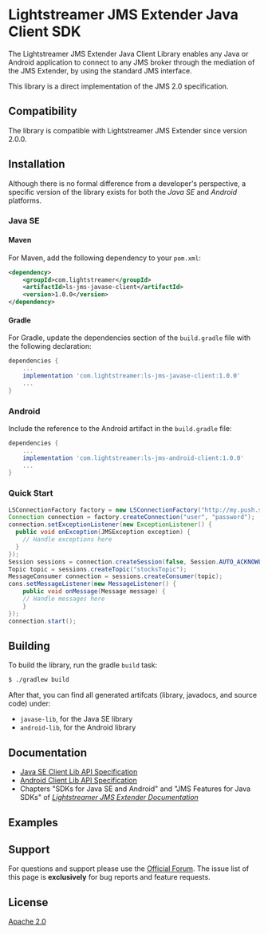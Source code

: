 # Lightstreamer JMS Extender Java Client SDK

The Lightstreamer JMS Extender Java Client Library enables any Java or Android application to connect to any JMS broker through the mediation of the JMS Extender, by using the standard JMS interface.

This library is a direct implementation of the JMS 2.0 specification.

## Compatibility

The library is compatible with Lightstreamer JMS Extender since version 2.0.0.

## Installation

Although there is no formal difference from a developer's perspective, a specific version of the library exists for both the *Java SE* and *Android* platforms.

### Java SE

#### Maven

For Maven, add the following dependency to your `pom.xml`:

```xml
<dependency>
    <groupId>com.lightstreamer</groupId>
    <artifactId>ls-jms-javase-client</artifactId>
    <version>1.0.0</version>
</dependency>
```

#### Gradle

For Gradle, update the dependencies section of the `build.gradle` file with the following declaration:

```groovy
dependencies {
    ...
    implementation 'com.lightstreamer:ls-jms-javase-client:1.0.0'
    ...
}
```

### Android

Include the reference to the Android artifact in the `build.gradle` file:

```groovy
dependencies {
    ...
    implementation 'com.lightstreamer:ls-jms-android-client:1.0.0'
    ...
}
```

### Quick Start

```java
LSConnectionFactory factory = new LSConnectionFactory("http://my.push.server:8080/", "ActiveMQ");
Connection connection = factory.createConnection("user", "password");
connection.setExceptionListener(new ExceptionListener() {
  public void onException(JMSException exception) {
    // Handle exceptions here
  }
});
Session sessions = connection.createSession(false, Session.AUTO_ACKNOWLEDGE);
Topic topic = sessions.createTopic("stocksTopic");
MessageConsumer connection = sessions.createConsumer(topic);
cons.setMessageListener(new MessageListener() {
    public void onMessage(Message message) {
    // Handle messages here
    }
});
connection.start();
```

## Building

To build the library, run the gradle `build` task:

```sh
$ ./gradlew build
```

After that, you can find all generated artifcats (library, javadocs, and source code) under:

- `javase-lib`, for the Java SE library
- `android-lib`, for the Android library

## Documentation

- [Java SE Client Lib API Specification](https://lightstreamer.com/api/ls-jms-java-client/1.0.0/index.html)
- [Android Client Lib API Specification](https://lightstreamer.com/api/ls-jms-android-client/1.0.0/index.html)
- Chapters "SDKs for Java SE and Android" and "JMS Features for Java SDKs" of [*Lightstreamer JMS Extender Documentation*](https://www.lightstreamer.com/jms-docs/baseparent/DOCS/JMS%20Extender%20Documentation.pdf)

## Examples

## Support

For questions and support please use the [Official Forum](https://forums.lightstreamer.com/). The issue list of this page is **exclusively** for bug reports and feature requests.

## License

[Apache 2.0](https://opensource.org/licenses/Apache-2.0)
